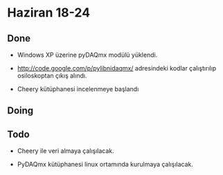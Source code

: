 # Haziran 18-24

## Done

- Windows XP üzerine pyDAQmx modülü yüklendi.

- <http://code.google.com/p/pylibnidaqmx/> adresindeki kodlar çalıştırılıp
  osiloskoptan çıkış alındı.

- Cheery kütüphanesi incelenmeye başlandı

## Doing

## Todo

- Cheery ile veri almaya çalışılacak.

- PyDAQmx kütüphanesi linux ortamında kurulmaya çalışılacak.

